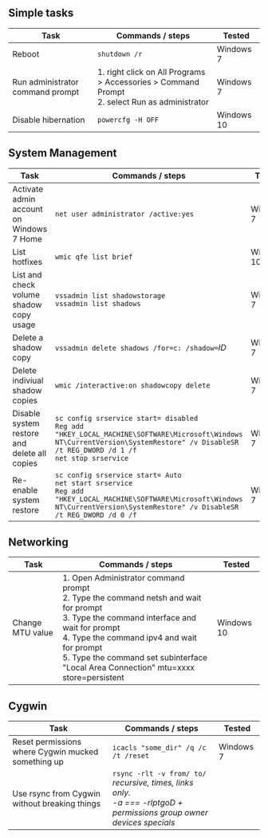 ## Simple tasks

Task | Commands / steps | Tested
------------ | ------------- | ----
Reboot | `shutdown /r` | Windows 7
Run administrator command prompt| 1. right click on All Programs > Accessories > Command Prompt <br/>2. select Run as administrator | Windows 7
Disable hibernation | `powercfg -H OFF` | Windows 10

## System Management

Task | Commands / steps | Tested
------------ | ------------- | ----
Activate admin account on Windows 7 Home | `net user administrator /active:yes` | Windows 7
List hotfixes | `wmic qfe list brief` | Windows 10
List and check volume shadow copy usage | `vssadmin list shadowstorage`<br/>`vssadmin list shadows` | Windows 7
Delete a shadow copy | `vssadmin delete shadows /for=c: /shadow=`*ID* | Windows 7
Delete indiviual shadow copies | `wmic /interactive:on shadowcopy delete` | Windows 7
Disable system restore and delete all copies |`sc config srservice start= disabled`<br/>`Reg add "HKEY_LOCAL_MACHINE\SOFTWARE\Microsoft\Windows NT\CurrentVersion\SystemRestore" /v DisableSR /t REG_DWORD /d 1 /f`<br/>`net stop srservice` | Windows 7
Re-enable system restore | `sc config srservice start= Auto`<br/>`net start srservice`<br/>`Reg add "HKEY_LOCAL_MACHINE\SOFTWARE\Microsoft\Windows NT\CurrentVersion\SystemRestore" /v DisableSR /t REG_DWORD /d 0 /f` | Windows 7

## Networking

Task | Commands / steps | Tested
------------ | ------------- | ----
Change MTU value | 1. Open Administrator command prompt<br/>2. Type the command netsh and wait for prompt<br/>3. Type the command interface and wait for prompt<br/>4. Type the command ipv4 and wait for prompt<br/>5. Type the command set subinterface "Local Area Connection" mtu=xxxx store=persistent | Windows 10

## Cygwin

Task | Commands / steps | Tested
------------ | ------------- | ----
Reset permissions where Cygwin mucked something up | `icacls "some_dir" /q /c /t /reset` | Windows 7
Use rsync from Cygwin without breaking things | `rsync -rlt -v from/ to/`<br/>*recursive, times, links only.*</br>*-a === -rlptgoD  + permissions group owner devices specials*
